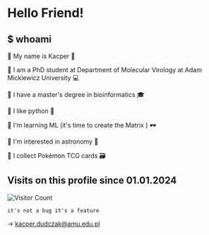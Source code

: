 # Hello Friend!


## $ whoami

:floppy_disk: My name is Kacper :octopus:

:floppy_disk: I am a PhD student at Department of Molecular Virology at Adam Mickiewicz University :computer:

:floppy_disk: I have a master's degree in bioinformatics :mortar_board:

:floppy_disk: I like python :snake:

:floppy_disk: I'm learning ML (it's time to create the Matrix ) :dark_sunglasses:

:floppy_disk: I'm interested in astronomy :telescope:

:floppy_disk: I collect Pokémon TCG cards :card_file_box:


## Visits on this profile since 01.01.2024

![Visitor Count](https://profile-counter.glitch.me/{AvirFrog}/count.svg)


`it's not a bug it's a feature`

-> kacper.dudczak@amu.edu.pl
